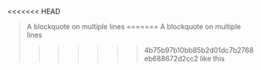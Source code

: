 <<<<<<< HEAD
>A blockquote
>on multiple lines
=======
>A blockquote
>on multiple lines
>>>>>>> 4b75b97b10bb85b2d01dc7b2768eb688672d2cc2
>like this